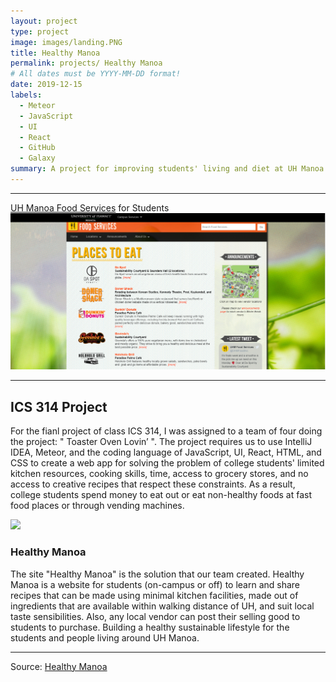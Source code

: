 ```yaml
---
layout: project
type: project
image: images/landing.PNG
title: Healthy Manoa
permalink: projects/ Healthy Manoa
# All dates must be YYYY-MM-DD format!
date: 2019-12-15
labels:
  - Meteor
  - JavaScript
  - UI
  - React
  - GitHub
  - Galaxy
summary: A project for improving students' living and diet at UH Manoa.
---
```

<hr>

[UH Manoa Food Services](http://manoa.hawaii.edu/food/) for Students
<img class="ui floated rounded image" src="../images/manoa food.PNG">

<hr>

## ICS 314 Project

For the fianl project of class ICS 314, I was assigned to a team of four doing the project: " Toaster Oven Lovin’ ". The project requires us to use IntelliJ IDEA, Meteor, and the coding language of JavaScript, UI, React, HTML, and CSS to create a web app for solving the problem of college students' limited kitchen resources, cooking skills, time, access to grocery stores, and no access to creative recipes that respect these constraints. As a result, college students spend money to eat out or eat non-healthy foods at fast food places or through vending machines.

<img class="ui floated rounded image" src="../images/landing.PNG">

### Healthy Manoa

The site "Healthy Manoa" is the solution that our team created. Healthy Manoa is a website for students (on-campus or off) to learn and share recipes that can be made using minimal kitchen facilities, made out of ingredients that are available within walking distance of UH, and suit local taste sensibilities. Also, any local vendor can post their selling good to students to purchase. Building a healthy sustainable lifestyle for the students and people living around UH Manoa.

<hr>
Source: <a href="https://healthy-manoa.github.io/"> Healthy Manoa</a>
